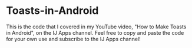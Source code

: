 # Toasts-in-Android
This is the code that I covered in my YouTube video, "How to Make Toasts in Android", on the IJ Apps channel. Feel free to copy and paste the code for your own use and subscribe to the IJ Apps channel!
